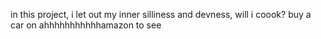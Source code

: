in this project, i let out my inner silliness and devness, will i coook? buy a car on ahhhhhhhhhhhamazon to see
